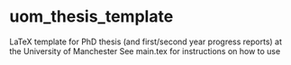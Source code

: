 # uom_thesis_template
LaTeX template for PhD thesis (and first/second year progress reports) at the University of Manchester
See main.tex for instructions on how to use
